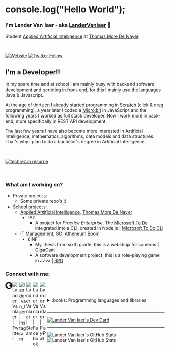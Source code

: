 <!-- Made by codeSTACKr https://www.youtube.com/watch?v=ECuqb5Tv9qI -->
<!-- https://github.com/codeSTACKr/codeSTACKr -->

# console.log("Hello World");
### I'm Lander Van laer - aka [LanderVanlaer](https://landervanlaer.me) 👋
<!--Student IT Management in the 6th grade (6INF) at the school GO! Atheneum Boom.-->
Student [Applied Artificial Intelligence](https://www.thomasmore.be/opleidingen/professionele-bachelor/elektronica-ict/applied-artificial-intelligence) at [Thomas More De Nayer](https://thomasmore.be).

<br />

[![Website](https://img.shields.io/website?label=landervanlaer.com&style=for-the-badge&url=http://www.landervanlaer.com)](http://www.landervanlaer.com)
[![Twitter Follow](https://img.shields.io/twitter/follow/LanderVanlaer?color=1DA1F2&logo=twitter&style=for-the-badge)](https://twitter.com/intent/follow?original_referer=https://github.com/LanderVanlaer&screen_name=LanderVanlaer)

## I'm a Developer!!
In my spare time and at school I am mainly busy with backend software development and scripting in front-end, for this I mainly use the languages Java & Javascript.

At the age of thirteen I already started programming in [Scratch](https://scratch.mit.edu/) (click & drag programming), a year later I coded a [Micro:bit](https://microbit.org/) in JavaScript and the following years I worked as full stack developer. Now I work more in back-end, more specifically in REST API development.

The last few years I have also become more interested in Artificial Intelligence, mathematics, algorithms, data models and data structures. That's why I plan to do a bachelor's degree in Artificial Intelligence.

<br>

[![techrez.io resume](https://img.shields.io/badge/techrez.io%20resume-gray?style=for-the-badge)](https://techrez.io/resume/LanderVanlaer)

<br>

### What am I working on?
- Private projects:
  - Some private repo's :)
- School projects:
  - [Applied Artificial Intelligence](https://www.thomasmore.be/opleidingen/professionele-bachelor/elektronica-ict/applied-artificial-intelligence), [Thomas More De Nayer](https://thomasmore.be)
    - 1AI1
      - A project for _Practice Enterprise_. The [Microsoft To Do](https://todo.microsoft.com) integrated into a CLI, created in Node.js | [Microsoft To Do CLI
](https://github.com/ms-to-do-cli)
  - [IT Management](http://atheneumboom.be/informaticabeheer56/), [GO! Atheneum Boom](http://atheneumboom.be)
    - 6INF
      - My thesis from sixth grade, this is a webshop for cameras | [GigaCam](https://github.com/LanderVanlaer/webshop-gip-6INF)
      - A software development project, this is a role-playing game in Java | [RPG](https://github.com/LanderVanlaer/softwareontwikkeling-eindproject-informaticabeheer)

### Connect with me:

<!-- Other Icons
    [<svg width="48" height="48" viewBox="0 0 48 48" fill="none" xmlns="http://www.w3.org/2000/svg"><path d="M0 24C0 10.7452 10.7452 0 24 0C37.2548 0 48 10.7452 48 24C48 37.2548 37.2548 48 24 48C10.7452 48 0 37.2548 0 24Z" fill="white"/><mask id="mask0" mask-type="alpha" maskUnits="userSpaceOnUse" x="0" y="0" width="48" height="48"><path fill-rule="evenodd" clip-rule="evenodd" d="M0 24C0 10.7452 10.7452 0 24 0C37.2548 0 48 10.7452 48 24C48 37.2548 37.2548 48 24 48C10.7452 48 0 37.2548 0 24Z" fill="white"/></mask><g mask="url(#mask0)"><path fill-rule="evenodd" clip-rule="evenodd" d="M24.0012 11.2C20.5249 11.2 20.0886 11.2152 18.7233 11.2773C17.3606 11.3397 16.4305 11.5554 15.6166 11.872C14.7747 12.1989 14.0606 12.6362 13.3491 13.348C12.6371 14.0594 12.1997 14.7736 11.8717 15.6152C11.5544 16.4293 11.3384 17.3597 11.2771 18.7219C11.216 20.0872 11.2 20.5238 11.2 24.0001C11.2 27.4764 11.2155 27.9113 11.2773 29.2767C11.34 30.6394 11.5557 31.5695 11.872 32.3834C12.1992 33.2252 12.6365 33.9394 13.3483 34.6509C14.0595 35.3629 14.7736 35.8013 15.615 36.1282C16.4294 36.4447 17.3598 36.6605 18.7222 36.7229C20.0876 36.785 20.5236 36.8002 23.9996 36.8002C27.4762 36.8002 27.9111 36.785 29.2765 36.7229C30.6391 36.6605 31.5703 36.4447 32.3848 36.1282C33.2264 35.8013 33.9394 35.3629 34.6506 34.6509C35.3626 33.9394 35.8 33.2252 36.128 32.3836C36.4427 31.5695 36.6587 30.6391 36.7227 29.2769C36.784 27.9116 36.8 27.4764 36.8 24.0001C36.8 20.5238 36.784 20.0875 36.7227 18.7222C36.6587 17.3595 36.4427 16.4293 36.128 15.6155C35.8 14.7736 35.3626 14.0594 34.6506 13.348C33.9386 12.636 33.2266 12.1986 32.384 11.872C31.5679 11.5554 30.6373 11.3397 29.2746 11.2773C27.9092 11.2152 27.4746 11.2 23.9972 11.2H24.0012ZM23.5743 13.5065H23.5746L24.0012 13.5066C27.4188 13.5066 27.8239 13.5189 29.1735 13.5802C30.4215 13.6373 31.0989 13.8458 31.5501 14.021C32.1474 14.253 32.5733 14.5304 33.021 14.9784C33.469 15.4264 33.7464 15.8531 33.9789 16.4504C34.1541 16.9011 34.3629 17.5784 34.4197 18.8264C34.481 20.1758 34.4944 20.5811 34.4944 23.9972C34.4944 27.4132 34.481 27.8185 34.4197 29.1679C34.3626 30.4159 34.1541 31.0932 33.9789 31.5439C33.7469 32.1412 33.469 32.5666 33.021 33.0143C32.573 33.4623 32.1477 33.7397 31.5501 33.9717C31.0994 34.1477 30.4215 34.3557 29.1735 34.4127C27.8242 34.4741 27.4188 34.4874 24.0012 34.4874C20.5833 34.4874 20.1782 34.4741 18.8289 34.4127C17.5809 34.3551 16.9035 34.1466 16.4521 33.9714C15.8547 33.7394 15.428 33.462 14.98 33.014C14.532 32.566 14.2547 32.1404 14.0222 31.5428C13.847 31.0922 13.6382 30.4148 13.5814 29.1668C13.52 27.8175 13.5078 27.4121 13.5078 23.994C13.5078 20.5758 13.52 20.1726 13.5814 18.8232C13.6384 17.5752 13.847 16.8979 14.0222 16.4467C14.2542 15.8493 14.532 15.4227 14.98 14.9747C15.428 14.5267 15.8547 14.2493 16.4521 14.0168C16.9033 13.8408 17.5809 13.6328 18.8289 13.5754C20.0097 13.5221 20.4673 13.5061 22.8529 13.5034V13.5066C23.0758 13.5063 23.3156 13.5064 23.5743 13.5065ZM29.2978 17.1675C29.2978 16.3192 29.9858 15.632 30.8338 15.632V15.6315C31.6818 15.6315 32.3698 16.3195 32.3698 17.1675C32.3698 18.0155 31.6818 18.7035 30.8338 18.7035C29.9858 18.7035 29.2978 18.0155 29.2978 17.1675ZM24.0009 17.4267C20.3709 17.4268 17.4278 20.37 17.4278 24.0001C17.4278 27.6303 20.371 30.5722 24.0012 30.5722C27.6314 30.5722 30.5735 27.6303 30.5735 24.0001C30.5735 20.3699 27.6311 17.4267 24.0009 17.4267ZM28.2679 24.0001C28.2679 21.6435 26.3575 19.7334 24.0012 19.7334C21.6446 19.7334 19.7345 21.6435 19.7345 24.0001C19.7345 26.3564 21.6446 28.2668 24.0012 28.2668C26.3575 28.2668 28.2679 26.3564 28.2679 24.0001Z" fill="black"/></g></svg>](https://www.instagram.com/lander_van_laer/)
    [<svg width="48" height="48" viewBox="0 0 48 48" fill="none" xmlns="http://www.w3.org/2000/svg"><path d="M23.9742 48C37.243 48 48 37.2546 48 24C48 10.7452 37.243 0 23.9742 0C11.2414 0 0.822857 9.89439 0 22.4055C1.55479 25.0136 2.1615 26.6266 0.957133 30.9033C3.92517 40.7938 13.1071 48 23.9742 48Z" fill="white"/><path fill-rule="evenodd" clip-rule="evenodd" d="M22.6416 17.958V17.9579C22.6416 12.9081 26.7144 8.80005 31.7208 8.80005C36.7292 8.80005 40.8 12.9081 40.8 17.9579C40.8 23.0072 36.7292 27.119 31.7208 27.119C31.6531 27.119 31.5833 27.1169 31.5156 27.1148L23.1463 33.1378C23.171 34.0676 23.0007 34.9995 22.6354 35.8879C21.232 39.2868 17.342 40.9047 13.9682 39.4852C11.9062 38.6195 10.5085 36.8198 10.0526 34.7681L0.972574 30.9952C-0.255769 27.3559 0.0265062 22.483 0.0311521 22.4028L0.0312094 22.4018L12.8753 27.7264C13.2247 27.495 13.5971 27.2946 13.9945 27.1314C14.8961 26.7574 15.8469 26.59 16.7944 26.6334L22.6437 18.0769C22.6416 18.0389 22.6416 17.9984 22.6416 17.958ZM14.5501 38.076C17.1551 39.1691 20.1519 37.9231 21.2382 35.297C21.7634 34.0284 21.7655 32.6233 21.2464 31.3506C20.7273 30.0778 19.7477 29.0819 18.4853 28.5529C17.2331 28.0281 15.8928 28.0446 14.7139 28.4951L17.7692 29.7699C19.6893 30.5757 20.598 32.799 19.797 34.735C18.9984 36.669 16.7944 37.5864 14.8733 36.7805L11.9177 35.547C12.4411 36.6483 13.3484 37.5719 14.5501 38.076ZM31.7208 24.061C28.3866 24.061 25.6721 21.3233 25.6721 17.9579C25.6721 14.5951 28.3866 11.8566 31.7208 11.8566C35.057 11.8566 37.7715 14.5951 37.7715 17.9579C37.7715 21.3233 35.057 24.061 31.7208 24.061ZM31.7311 13.3635C29.2238 13.3635 27.1884 15.4168 27.1884 17.9486C27.1884 20.4805 29.2238 22.532 31.7311 22.532C34.2404 22.532 36.2758 20.4805 36.2758 17.9486C36.2758 15.4168 34.2404 13.3635 31.7311 13.3635Z" fill="black"/></svg>](https://steamcommunity.com/id/LanderVanlaer)
    [<svg width="48" height="48" viewBox="0 0 48 48" fill="none" xmlns="http://www.w3.org/2000/svg"><path d="M0 24C0 10.7452 10.7452 0 24 0C37.2548 0 48 10.7452 48 24C48 37.2548 37.2548 48 24 48C10.7452 48 0 37.2548 0 24Z" fill="#55ACEE"/><path d="M23.2812 19.5075L23.3316 20.338L22.4922 20.2363C19.4369 19.8465 16.7677 18.5245 14.5013 16.3043L13.3934 15.2027L13.108 16.0162C12.5036 17.8297 12.8897 19.7448 14.1488 21.0328C14.8203 21.7447 14.6692 21.8464 13.5109 21.4227C13.108 21.2871 12.7554 21.1854 12.7219 21.2362C12.6044 21.3549 13.0073 22.8971 13.3262 23.5073C13.7627 24.3547 14.6524 25.1851 15.6261 25.6766L16.4487 26.0664L15.475 26.0834C14.5349 26.0834 14.5013 26.1003 14.6021 26.4562C14.9378 27.5578 16.264 28.7273 17.7413 29.2357L18.7822 29.5916L17.8756 30.1339C16.5326 30.9136 14.9546 31.3542 13.3766 31.3881C12.6211 31.4051 12 31.4728 12 31.5237C12 31.6932 14.0481 32.6423 15.24 33.0151C18.8157 34.1167 23.063 33.6422 26.2526 31.761C28.5189 30.4221 30.7852 27.7612 31.8428 25.1851C32.4136 23.8123 32.9844 21.304 32.9844 20.1007C32.9844 19.3211 33.0347 19.2194 33.9748 18.2873C34.5288 17.7449 35.0492 17.1517 35.15 16.9823C35.3178 16.6603 35.3011 16.6603 34.4449 16.9484C33.018 17.4568 32.8165 17.389 33.5216 16.6264C34.042 16.084 34.6631 15.101 34.6631 14.8129C34.6631 14.7621 34.4113 14.8468 34.1259 14.9993C33.8238 15.1688 33.1523 15.423 32.6486 15.5756L31.7421 15.8637L30.9195 15.3044C30.4663 14.9993 29.8283 14.6604 29.4926 14.5587C28.6364 14.3214 27.327 14.3553 26.5548 14.6265C24.4563 15.3892 23.1301 17.3551 23.2812 19.5075Z" fill="white"/></svg>](https://twitter.com/LanderVanlaer)
    [<svg width="48" height="48" viewBox="0 0 48 48" fill="none" xmlns="http://www.w3.org/2000/svg"><path d="M48 24C48 10.7438 37.2562 0 24 0C10.7438 0 0 10.7438 0 24C0 35.9813 8.775 45.9094 20.25 47.7094V30.9375H14.1562V24H20.25V18.7125C20.25 12.6984 23.8313 9.375 29.3156 9.375C31.9406 9.375 34.6875 9.84375 34.6875 9.84375V15.75H31.6594C28.6781 15.75 27.75 17.6016 27.75 19.5V24H34.4062L33.3422 30.9375H27.75V47.7094C39.225 45.9094 48 35.9813 48 24Z" fill="#1877F2"/><path d="M33.3422 30.9375L34.4062 24H27.75V19.5C27.75 17.6016 28.6781 15.75 31.6594 15.75H34.6875V9.84375C34.6875 9.84375 31.9406 9.375 29.3156 9.375C23.8313 9.375 20.25 12.6984 20.25 18.7125V24H14.1562V30.9375H20.25V47.7094C21.4734 47.9016 22.725 48 24 48C25.275 48 26.5266 47.9016 27.75 47.7094V30.9375H33.3422Z" fill="white"/></svg>](https://www.facebook.com/lander.vanlaer)
-->
[<img align="left" alt="landervanlaer.me" width="22px" src="https://raw.githubusercontent.com/iconic/open-iconic/master/svg/globe.svg" />](https://landervanlaer.me)
[<img align="left" alt="LanderVanlaer | Twitter" width="22px" src="https://cdn.jsdelivr.net/npm/simple-icons@v3/icons/twitter.svg" />](https://twitter.com/LanderVanlaer)
[<img align="left" alt="lander_van_laer | Instagram" width="22px" src="https://cdn.jsdelivr.net/npm/simple-icons@v3/icons/instagram.svg" />](https://www.instagram.com/lander_van_laer/)
[<img align="left" alt="LanderVanlaer | Steam" width="22px" src="https://cdn.jsdelivr.net/npm/simple-icons@3.13.0/icons/steam.svg" />](https://steamcommunity.com/id/LanderVanlaer)
[<img align="left" alt="LanderVanlaer | Facebook" width="22px" src="https://cdn.jsdelivr.net/npm/simple-icons@3.13.0/icons/facebook.svg" />](https://www.facebook.com/lander.vanlaer)
[<img align="left" alt="LanderVanlaer | PayPal" width="22px" src="https://cdn.jsdelivr.net/npm/simple-icons@3.13.0/icons/paypal.svg" />](https://paypal.me/LanderVanlaer)

<br /><br />

<details>
<summary>:books: Programming languages and libraries</summary>
<br />

| Logo | Language / Library  |
| :------: |---------------------|
| <img alt="Java" width="32px" src="https://raw.githubusercontent.com/github/explore/80688e429a7d4ef2fca1e82350fe8e3517d3494d/topics/java/java.png" />  | Java   |
| <img alt="JavaScript" width="32px" src="https://raw.githubusercontent.com/github/explore/80688e429a7d4ef2fca1e82350fe8e3517d3494d/topics/javascript/javascript.png" /> | JavaScript |
| <img alt="TypeScript" width="32px" src="https://raw.githubusercontent.com/github/explore/master/topics/typescript/typescript.png" /> | TypeScript |
| <img alt="Node.js" width="32px" src="https://raw.githubusercontent.com/github/explore/80688e429a7d4ef2fca1e82350fe8e3517d3494d/topics/nodejs/nodejs.png" /> | Node.js |
| <img alt="npm" width="32px" src="https://raw.githubusercontent.com/github/explore/80688e429a7d4ef2fca1e82350fe8e3517d3494d/topics/npm/npm.png" /> | npm |
| <img alt="Express.js" width="32px" src="https://raw.githubusercontent.com/github/explore/80688e429a7d4ef2fca1e82350fe8e3517d3494d/topics/express/express.png" /> | Express.js |
| <img alt="TypeORM" width="32px" src="https://avatars.githubusercontent.com/u/20165699?v=4" /> | TypeORM |
| <img alt="Nestjs" width="32px" src="https://raw.githubusercontent.com/github/explore/master/topics/nestjs/nestjs.png" /> | Nestjs |
| <img alt="Discord.js" width="32px" src="https://raw.githubusercontent.com/github/explore/main/topics/discord-js/discord-js.png" /> | Discord.js |
| <img alt="Pug.js" width="32px" src="https://camo.githubusercontent.com/2eb688a747805c9acd144faf728c8a30f86fc4ca5fb39e6528232f0372151364/68747470733a2f2f63646e2e7261776769742e636f6d2f7075676a732f7075672d6c6f676f2f656563343336636565386664396431373236643738333963626539396431663639343639326330632f5356472f7075672d66696e616c2d6c6f676f2d5f2d636f6c6f75722d3132382e737667" /> | Pug.js |
| <img alt="EcmaScript 6" width="32px" src="https://raw.githubusercontent.com/github/explore/80688e429a7d4ef2fca1e82350fe8e3517d3494d/topics/es6/es6.png" /> | EcmaScript 6 |
| <img alt="JSON" width="32px" src="https://raw.githubusercontent.com/github/explore/80688e429a7d4ef2fca1e82350fe8e3517d3494d/topics/json/json.png" /> | JSON |
| <img alt="PHP" width="32px" src="https://raw.githubusercontent.com/github/explore/80688e429a7d4ef2fca1e82350fe8e3517d3494d/topics/php/php.png" /> | PHP |
| <img alt="HTML5" width="32px" src="https://raw.githubusercontent.com/github/explore/80688e429a7d4ef2fca1e82350fe8e3517d3494d/topics/html/html.png" /> | HTML5 |
| <img alt="CSS3" width="32px" src="https://raw.githubusercontent.com/github/explore/80688e429a7d4ef2fca1e82350fe8e3517d3494d/topics/css/css.png" /> | CSS3 |
| <img alt="Sass" width="32px" src="https://raw.githubusercontent.com/github/explore/80688e429a7d4ef2fca1e82350fe8e3517d3494d/topics/sass/sass.png" /> | Sass |
| <img alt="SQL" width="32px" src="https://raw.githubusercontent.com/github/explore/80688e429a7d4ef2fca1e82350fe8e3517d3494d/topics/sql/sql.png" /> | SQL |
| <img alt="MySQL" width="32px" src="https://raw.githubusercontent.com/github/explore/80688e429a7d4ef2fca1e82350fe8e3517d3494d/topics/mysql/mysql.png" /> | MySQL |
| <img alt="Git" width="32px" src="https://raw.githubusercontent.com/github/explore/80688e429a7d4ef2fca1e82350fe8e3517d3494d/topics/git/git.png" /> | Git |
| <img alt="GitHub" width="32px" src="https://raw.githubusercontent.com/github/explore/78df643247d429f6cc873026c0622819ad797942/topics/github/github.png" /> | GitHub |
| <img alt="Terminal" width="32px" src="https://raw.githubusercontent.com/github/explore/80688e429a7d4ef2fca1e82350fe8e3517d3494d/topics/terminal/terminal.png" /> | Terminal |
</details>


<br />

---


<a href="https://app.daily.dev/LanderVanlaer" target="_blank">
    <img src="https://api.daily.dev/devcards/4968151163b749518a87ce180540ed41.png?r=7xu" width="275" alt="Lander Van laer's Dev Card"/>
</a>

<br />

---

<img align="left" valign="top" alt="Lander Van laer's GitHub Stats" src="https://github-readme-stats.vercel.app/api/top-langs?username=LanderVanlaer&hide_border=true&langs_count=6" />
<img align="left" valign="top" alt="Lander Van laer's GitHub Stats" src="https://github-readme-stats.vercel.app/api?username=LanderVanlaer&show_icons=true&hide_border=true&count_private=true" />
